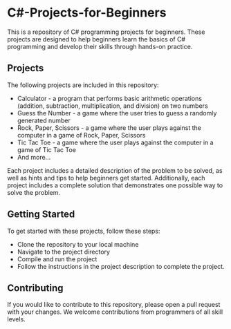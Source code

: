 # C#-Projects-for-Beginners
This is a repository of C# programming projects for beginners. These projects are designed to help beginners learn the basics of C# programming and develop their skills through hands-on practice.

## Projects
The following projects are included in this repository:

- Calculator - a program that performs basic arithmetic operations (addition, subtraction, multiplication, and division) on two numbers
- Guess the Number - a game where the user tries to guess a randomly generated number
- Rock, Paper, Scissors - a game where the user plays against the computer in a game of Rock, Paper, Scissors
- Tic Tac Toe - a game where the user plays against the computer in a game of Tic Tac Toe
- And more...

Each project includes a detailed description of the problem to be solved, as well as hints and tips to help beginners get started. Additionally, each project includes a complete solution that demonstrates one possible way to solve the problem.

## Getting Started
To get started with these projects, follow these steps:

- Clone the repository to your local machine
- Navigate to the project directory
- Compile and run the project
- Follow the instructions in the project description to complete the project.

## Contributing
If you would like to contribute to this repository, please open a pull request with your changes. We welcome contributions from programmers of all skill levels.

